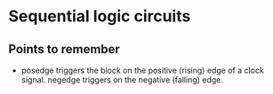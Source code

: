 # Sequential logic circuits

## Points to remember
*  posedge triggers the block on the positive (rising) edge of a clock signal. negedge triggers on the negative (falling) edge.
